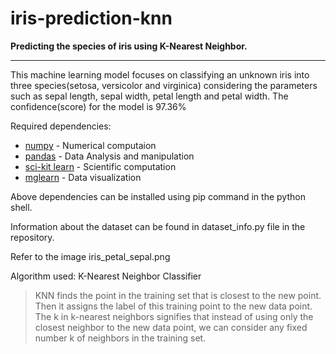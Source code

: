 # iris-prediction-knn
__Predicting the species of iris using K-Nearest Neighbor.__
- - - -
This machine learning model focuses on classifying an unknown iris into three species(setosa, versicolor and virginica) considering the parameters such as sepal length, sepal width, petal length and petal width. The confidence(score) for the model is 97.36%

Required dependencies:
* [numpy](http://www.numpy.org/) - Numerical computaion
* [pandas](https://pandas.pydata.org/) - Data Analysis and manipulation
* [sci-kit learn](http://scikit-learn.org/stable/) - Scientific computation
* [mglearn](https://pypi.org/project/mglearn/) - Data visualization

Above dependencies can be installed using pip command in the python shell.

Information about the dataset can be found in dataset_info.py file in the repository.

Refer to the image iris_petal_sepal.png

Algorithm used: K-Nearest Neighbor Classifier
> KNN finds the point in the training set that is closest to the new point. Then it assigns the label of this training point to the new data point. The k in k-nearest neighbors signifies that instead of using only the closest neighbor to the new data point, we can consider any fixed number k of neighbors in the training set.
